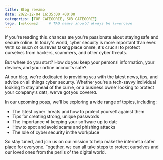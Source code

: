 ```yaml
---
title: Blog revamp
date: 2022-12-04 16:35:00 +00:00
categories: [TOP_CATEGORIE, SUB_CATEGORIE]
tags: [welcome]     # TAG names should always be lowercase
---
```




If you're reading this, chances are you're passionate about staying safe and secure online. In today's world, cyber security is more important than ever. With so much of our lives taking place online, it's crucial to protect ourselves from hackers, scammers, and other cyber threats.

But where do you start? How do you keep your personal information, your devices, and your online accounts safe?

At our blog, we're dedicated to providing you with the latest news, tips, and advice on all things cyber security. Whether you're a tech-savvy individual looking to stay ahead of the curve, or a business owner looking to protect your company's data, we've got you covered.

In our upcoming posts, we'll be exploring a wide range of topics, including:

- The latest cyber threats and how to protect yourself against them
- Tips for creating strong, unique passwords
- The importance of keeping your software up to date
- How to spot and avoid scams and phishing attacks
- The role of cyber security in the workplace  

So stay tuned, and join us on our mission to help make the internet a safer place for everyone. Together, we can all take steps to protect ourselves and our loved ones from the perils of the digital world.
